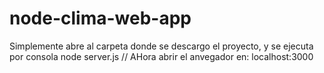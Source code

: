 # node-clima-web-app


Simplemente abre al carpeta donde se descargo el proyecto, y se ejecuta por consola 
node server.js
// AHora abrir el anvegador en: localhost:3000
